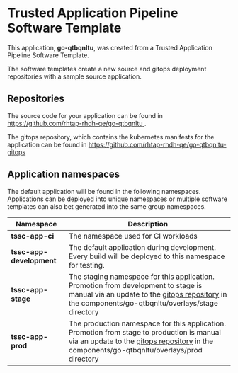 # Trusted Application Pipeline Software Template

This application, **go-qtbqnltu**, was created from a Trusted Application Pipeline Software Template.

The software templates create a new source and gitops deployment repositories with a sample source application. 

## Repositories

The source code for your application can be found in [https://github.com/rhtap-rhdh-qe/go-qtbqnltu ](https://github.com/rhtap-rhdh-qe/go-qtbqnltu ).
 
The gitops repository, which contains the kubernetes manifests for the application can be found in 
[https://github.com/rhtap-rhdh-qe/go-qtbqnltu-gitops ](https://github.com/rhtap-rhdh-qe/go-qtbqnltu-gitops ) 

## Application namespaces 

The default application will be found in the following namespaces. Applications can be deployed into unique namespaces or multiple software templates can also bet generated into the same group namespaces.  

|  Namespace   |  Description   |  
| -------- | -------- |
| **tssc-app-ci** | The namespace used for CI workloads |
| **tssc-app-development** | The default application during development. Every build will be deployed to this namespace for testing. |
| **tssc-app-stage** | The staging namespace for this application. Promotion from development to stage is manual via an update to the [gitops repository](https://github.com/rhtap-rhdh-qe/go-qtbqnltu-gitops ) in the components/go-qtbqnltu/overlays/stage directory |
| **tssc-app-prod** | The production namespace for this application. Promotion from stage to production is manual via an update to the [gitops repository](https://github.com/rhtap-rhdh-qe/go-qtbqnltu-gitops ) in the components/go-qtbqnltu/overlays/prod directory |